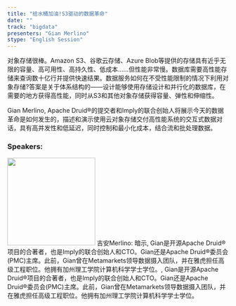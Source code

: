 ```yaml
---
title: "给水桶加油!S3驱动的数据革命"
date: "" 
track: "bigdata"
presenters: "Gian Merlino"
stype: "English Session"
---
```

对象存储很棒。Amazon S3、谷歌云存储、Azure Blob等提供的存储具有近乎无限的容量、高可用性、高持久性、低成本……但性能非常慢。数据库需要高性能存储来查询数十亿行并提供快速结果。数据服务如何在不受性能限制的情况下利用对象存储?答案是关于体系结构的——设计能够使用存储设计和并行化的数据库，在需要的地方获得高性能，同时从S3和其他对象存储获得容量、弹性和伸缩性。

Gian Merlino, Apache Druid®的提交者和Imply的联合创始人将展示今天的数据革命是如何发生的，描述和演示使用云对象存储交付高性能系统的交互式数据对话，具有高并发性和低延迟，同时控制和最小化成本，结合流和批处理数据。
 ### Speakers: 
 <img src="images/speaker/1118.png" width="200" />
 吉安Merlino: 暗示, Gian是开源Apache Druid®项目的合著者，也是Imply的联合创始人和CTO。Gian还是Apache Druid®委员会(PMC)主席。此前，Gian曾在Metamarkets领导数据摄入团队，并在雅虎担任高级工程职位。他拥有加州理工学院计算机科学学士学位。, Gian是开源Apache Druid®项目的合著者，也是Imply的联合创始人和CTO。Gian还是Apache Druid®委员会(PMC)主席。此前，Gian曾在Metamarkets领导数据摄入团队，并在雅虎担任高级工程职位。他拥有加州理工学院计算机科学学士学位。
 